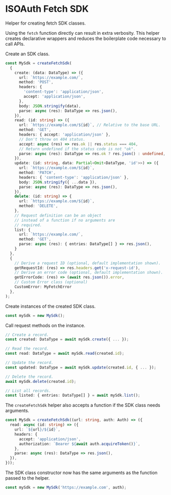 # ISOAuth Fetch SDK

Helper for creating fetch SDK classes.

Using the `fetch` function directly can result in extra verbosity. This helper creates declarative wrappers and reduces the boilerplate code necessary to call APIs.

Create an SDK class.

```ts
const MySdk = createFetchSdk(
  {
    create: (data: DataType) => ({
      url: `https://example.com/`,
      method: 'POST',
      headers: {
        'content-type': 'application/json',
        accept: 'application/json',
      },
      body: JSON.stringify(data),
      parse: async (res): DataType => res.json(),
    }),
    read: (id: string) => ({
      url: `https://example.com/${id}`, // Relative to the base URL.
      method: 'GET',
      headers: { accept: 'application/json' },
      // Don't throw on 404 status.
      accept: async (res) => res.ok || res.status === 404,
      // Return undefined if the status code is not "ok".
      parse: async (res): DataType => res.ok ? res.json() : undefined,
    }),
    update: (id: string, data: Partial<Omit<DataType, 'id'>>) => ({
      url: `https://example.com/${id}`,
      method: 'PATCH',
      headers: { 'content-type': 'application/json' },
      body: JSON.stringify({ ...data }),
      parse: async (res): DataType => res.json(),
    }),
    delete: (id: string) => {
      url: `https://example.com/${id}`,
      method: 'DELETE',
    },
    // Request definition can be an object
    // instead of a function if no arguments are
    // required.
    list: {
      url: `https://example.com/`,
      method: 'GET',
      parse: async (res): { entries: DataType[] } => res.json(),
    }
  },
  {
    // Derive a request ID (optional, default implementation shown).
    getRequestId: (res) => res.headers.get('x-request-id'),
    // Derive an error code (optional, default implementation shown).
    getErrorCode: (res) => (await res.json()).error,
    // Custom Error class (optional)
    CustomError: MyFetchError
  },
);
```

Create instances of the created SDK class.

```ts
const mySdk = new MySdk();
```

Call request methods on the instance.

```ts
// Create a record.
const created: DataType = await mySdk.create({ ... });

// Read the record.
const read: DataType = await mySdk.read(created.id);

// Update the record.
const updated: DataType = await mySdk.update(created.id, { ... });

// Delete the record.
await mySdk.delete(created.id);

// List all records.
const listed: { entries: DataType[] } = await mySdk.list();
```

The `createFetchSdk` helper also accepts a function if the SDK class needs arguments.

```ts
const MySdk = createFetchSdk((url: string, auth: Auth) => ({
  read: async (id: string) => ({
    url: `${url}/${id}`,
    headers: {
      accept: 'application/json',
      authorization: `Bearer ${await auth.acquireToken()}`,
    },
    parse: async (res): DataType => res.json(),
  }),
}));
```

The SDK class constructor now has the same arguments as the function passed to the helper.

```ts
const mySdk = new MySdk('https://example.com', auth);
```
